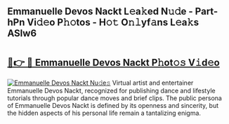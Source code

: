## Emmanuelle Devos Nackt L𝚎a𝚔ed N𝚞𝚍e - Part-hPn Vi𝚍𝚎o P𝚑𝚘tos - H𝚘𝚝 O𝚗𝚕yf𝚊ns L𝚎a𝚔s ASlw6

# <h2><a href="http://kff0htx.oniu.top/?m=Emmanuelle+Devos+Nackt">🔗👉 🔴 Emmanuelle Devos Nackt P𝚑ot𝚘𝚜 V𝚒d𝚎o</a></h2>

[![Emmanuelle Devos Nackt Nu𝚍e𝚜](https://i.imgur.com/0qMVB7G.gif)](http://kff0htx.oniu.top/?m=Emmanuelle+Devos+Nackt)
Virtual artist and entertainer Emmanuelle Devos Nackt, recognized for publishing dance and lifestyle tutorials through popular dance moves and brief clips. The public persona of Emmanuelle Devos Nackt is defined by its openness and sincerity, but the hidden aspects of his personal life remain a tantalizing enigma.  
